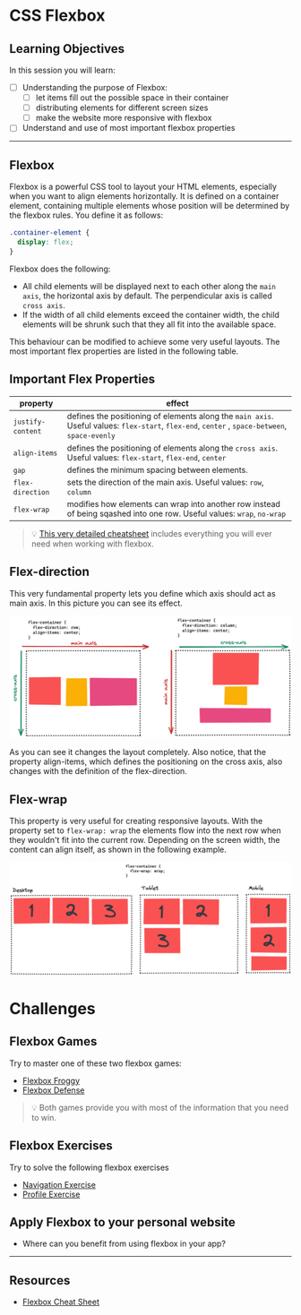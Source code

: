 # CSS Flexbox

## Learning Objectives

In this session you will learn:

- [ ] Understanding the purpose of Flexbox:
  - [ ] let items fill out the possible space in their container
  - [ ] distributing elements for different screen sizes
  - [ ] make the website more responsive with flexbox
- [ ] Understand and use of most important flexbox properties

---

## Flexbox

Flexbox is a powerful CSS tool to layout your HTML elements, especially when you want to align elements horizontally. It is defined on a container element, containing multiple elements whose position will be determined by the flexbox rules. You define it as follows:

```css
.container-element {
  display: flex;
}
```

Flexbox does the following:

- All child elements will be displayed next to each other along the `main axis`, the horizontal axis by default. The perpendicular axis is called `cross axis`.
- If the width of all child elements exceed the container width, the child elements will be shrunk such that they all fit into the available space.

This behaviour can be modified to achieve some very useful layouts. The most important flex properties are listed in the following table.

## Important Flex Properties

| property          | effect                                                                                                                                         |
| ----------------- | ---------------------------------------------------------------------------------------------------------------------------------------------- |
| `justify-content` | defines the positioning of elements along the `main axis`. Useful values: `flex-start`, `flex-end`, `center` , `space-between`, `space-evenly` |
| `align-items`     | defines the positioning of elements along the `cross axis`. Useful values: `flex-start`, `flex-end`, `center`                                  |
| `gap`             | defines the minimum spacing between elements.                                                                                                  |
| `flex-direction`  | sets the direction of the main axis. Useful values: `row`, `column`                                                                            |
| `flex-wrap`       | modifies how elements can wrap into another row instead of being sqashed into one row. Useful values: `wrap`, `no-wrap`                        |

> 💡 [This very detailed cheatsheet](https://css-tricks.com/snippets/css/a-guide-to-flexbox/) includes everything you will ever need when working with flexbox.

## Flex-direction

This very fundamental property lets you define which axis should act as main axis. In this picture you can see its effect.

![flex-direction](assets/flex-direction.png)

As you can see it changes the layout completely. Also notice, that the property align-items, which defines the positioning on the cross axis, also changes with the definition of the flex-direction.

## Flex-wrap

This property is very useful for creating responsive layouts. With the property set to `flex-wrap: wrap` the elements flow into the next row when they wouldn't fit into the current row. Depending on the screen width, the content can align itself, as shown in the following example.

![flex-wrap](assets/flex-wrap.png)

# Challenges

## Flexbox Games

Try to master one of these two flexbox games:

- [Flexbox Froggy](https://flexboxfroggy.com)
- [Flexbox Defense](http://www.flexboxdefense.com/)

> 💡 Both games provide you with most of the information that you need to win.

## Flexbox Exercises

Try to solve the following flexbox exercises

- [Navigation Exercise](https://codesandbox.io/s/navigation-exercise-gp5owm?file=/styles.css)
- [Profile Exercise](https://codesandbox.io/s/profile-exercise-fdqz61?file=/styles.css)

## Apply Flexbox to your personal website

- Where can you benefit from using flexbox in your app?

---

## Resources

- [Flexbox Cheat Sheet](https://css-tricks.com/snippets/css/a-guide-to-flexbox/)
